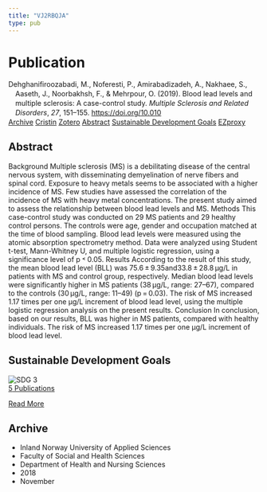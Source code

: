 ```yaml
---
title: "VJ2RBQJA"
type: pub
---
```

<h1>Publication</h1>
<article id="csl-bib-container-VJ2RBQJA" class="csl-bib-container">
  <div class="csl-bib-body" style="line-height: 1.35; padding-left: 1em; text-indent:-1em;">
  <div class="csl-entry">Dehghanifiroozabadi, M., Noferesti, P., Amirabadizadeh, A., Nakhaee, S., Aaseth, J., Noorbakhsh, F., &amp; Mehrpour, O. (2019). Blood lead levels and multiple sclerosis: A case-control study. <i>Multiple Sclerosis and Related Disorders</i>, <i>27</i>, 151&#x2013;155. <a href="https://doi.org/10.010">https://doi.org/10.010</a></div>
</div>
  <div class="csl-bib-buttons">
    <a href="#taxonomy-article-VJ2RBQJA" class="csl-bib-button">Archive</a>
    <a href="https://app.cristin.no/results/show.jsf?id=1627922" alt="Cristin URL" class="csl-bib-button">Cristin</a>
    <a href="http://zotero.org/groups/5402882/items/VJ2RBQJA" alt="Zotero URL" class="csl-bib-button">Zotero</a>
    <a href="#abstract-article-VJ2RBQJA" class="csl-bib-button">Abstract</a>
    <a href="#sdg-article-VJ2RBQJA" class="csl-bib-button">Sustainable Development Goals</a>
    <a href="http://ezproxy.inn.no/login?url=https://doi.org/10.010" class="csl-bib-button">EZproxy</a>
  </div>
  <div id="csl-bib-meta-container-VJ2RBQJA"></div>
</article>
<div id="csl-bib-meta-VJ2RBQJA" class="csl-bib-meta">
  <article id="abstract-article-VJ2RBQJA" class="abstract-article">
    <h1>Abstract</h1>
    Background Multiple sclerosis (MS) is a debilitating disease of the central nervous system, with disseminating demyelination of nerve fibers and spinal cord. Exposure to heavy metals seems to be associated with a higher incidence of MS. Few studies have assessed the correlation of the incidence of MS with heavy metal concentrations. The present study aimed to assess the relationship between blood lead levels and MS. Methods This case-control study was conducted on 29 MS patients and 29 healthy control persons. The controls were age, gender and occupation matched at the time of blood sampling. Blood lead levels were measured using the atomic absorption spectrometry method. Data were analyzed using Student t-test, Mann-Whitney U, and multiple logistic regression, using a significance level of p ˂ 0.05. Results According to the result of this study, the mean blood lead level (BLL) was 75.6 ± 9.35and33.8 ± 28.8 µg/L in patients with MS and control group, respectively. Median blood lead levels were significantly higher in MS patients (38 µg/L, range: 27–67), compared to the controls (30 µg/L, range: 11–49) (p = 0.03). The risk of MS increased 1.17 times per one µg/L increment of blood lead level, using the multiple logistic regression analysis on the present results. Conclusion In conclusion, based on our results, BLL was higher in MS patients, compared with healthy individuals. The risk of MS increased 1.17 times per one µg/L increment of blood lead level.
  </article>
  <article id="sdg-article-VJ2RBQJA" class="sdg-article">
    <h1>Sustainable Development Goals</h1>
    <div class="sdg-container"><div id="sdg3" class="sdg"> <img src="{{< params subfolder >}}images/sdg/sdg03_en.png" class="image" alt="SDG 3"> <div class="sdg-overlay"> <a href="{{< params subfolder >}}en/archive/?sdg=3#archive" class="sdg-publication-count"><span>5</span> Publications</a> <p><a href="https://sdgs.un.org/goals/goal3" class="sdg-read-more">Read More</a></p> </div> </div></div>
  </article>
  <article id="taxonomy-article-VJ2RBQJA" class="taxonomy-article">
    <h1>Archive</h1>
    <ul>
      <li>Inland Norway University of Applied Sciences</li>
      <li>Faculty of Social and Health Sciences</li>
      <li>Department of Health and Nursing Sciences</li>
      <li>2018</li>
      <li>November</li>
    </ul>
  </article>
</div>
